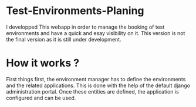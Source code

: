 # Test-Environments-Planing

I developped This webapp in order to manage the booking of test environments and have a quick and esay visibility on it.
This version is not the final version as it is still under development.

# How it works ?
First things first, the environment manager has to define the environments and the related applications.
This is done with the help of the default django administration portal.
Once these entities are defined, the application is configured and can be used.

